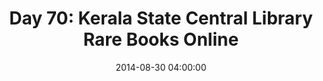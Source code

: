 ---
permalink: /jekyll/update/2014/08/30/day70
redirect_to: http://arounddh.elotroalex.com/jekyll/update/2014/08/30/day70
layout: post
title:  "Day 70: Kerala State Central Library Rare Books Online"
date:   2014-08-30 04:00:00
categories: jekyll update
---